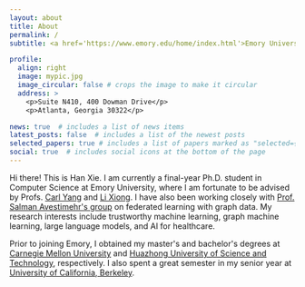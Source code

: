 ```yaml
---
layout: about
title: About
permalink: /
subtitle: <a href='https://www.emory.edu/home/index.html'>Emory University</a>. Atlanta, GA 30322.

profile:
  align: right
  image: mypic.jpg
  image_circular: false # crops the image to make it circular
  address: >
    <p>Suite N410, 400 Dowman Drive</p>
    <p>Atlanta, Georgia 30322</p>

news: true  # includes a list of news items
latest_posts: false  # includes a list of the newest posts
selected_papers: true # includes a list of papers marked as "selected={true}"
social: true  # includes social icons at the bottom of the page
---
```


Hi there! This is Han Xie. I am currently a final-year Ph.D. student in Computer Science at Emory University, where I am fortunate to be advised by Profs. [Carl Yang](https://www.cs.emory.edu/~jyang71/) and [Li Xiong](https://www.cs.emory.edu/~lxiong/). I have also been working closely with [Prof. Salman Avestimehr's group](https://www.avestimehr.com/vital-lab) on federated learning with graph data. My research interests include trustworthy machine learning, graph machine learning, large language models, and AI for healthcare.


Prior to joining Emory, I obtained my master's and bachelor's degrees at [Carnegie Mellon University](https://www.cmu.edu/) and [Huazhong University of Science and Technology](https://english.hust.edu.cn/), respectively. I also spent a great semester in my senior year at [University of California, Berkeley](https://www.berkeley.edu/).
